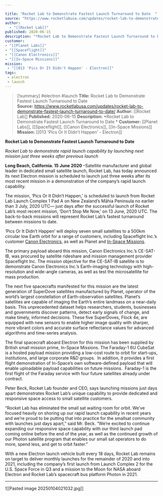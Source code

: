 ```yaml
---

title: "Rocket Lab to Demonstrate Fastest Launch Turnaround to Date  "
source: "https://www.rocketlabusa.com/updates/rocket-lab-to-demonstrate-fastest-launch-turnaround-to-date/"
author:
  - "[[Rocket Lab]]"
published: 2020-06-15
description: "*Rocket Lab to Demonstrate Fastest Launch Turnaround to Date *"
customer: 
- "[[Planet Labs]]"
- "[[Spaceflight]]"
- "[[Canon Electronics]]"
- "[[In-Space Missions]]"
mission:
 - "[[013 'Pics Or It Didn't Happen' - Electron]]"
tags:
 - electron
 - launch
---
```

>[!summary]
#electron #launch
**Title:** Rocket Lab to Demonstrate Fastest Launch Turnaround to Date  
**Source:** https://www.rocketlabusa.com/updates/rocket-lab-to-demonstrate-fastest-launch-turnaround-to-date/
**Author:** [[Rocket Lab]]
**Published:** 2020-06-15
**Description:** *Rocket Lab to Demonstrate Fastest Launch Turnaround to Date *
**Customer:** [[Planet Labs]], [[Spaceflight]], [[Canon Electronics]], [[In-Space Missions]]
**Mission:** [[013 'Pics Or It Didn't Happen' - Electron]]

**Rocket Lab to Demonstrate Fastest Launch Turnaround to Date** 

*Rocket Lab to demonstrate rapid launch capability by launching next mission just three weeks after previous launch*

**Long Beach, California. 15 June 2020** –Satellite manufacturer and global leader in dedicated small satellite launch, Rocket Lab, has today announced its next Electron mission is scheduled to launch just three weeks after its most recent mission in a demonstration of the company’s rapid launch capability.

The mission, ‘Pics Or It Didn’t Happen,’ is scheduled to launch from Rocket Lab Launch Complex 1 Pad A on New Zealand’s Māhia Peninsula no earlier than 3 July, 2020 UTC— just days after the successful launch of Rocket Lab’s most recent mission, ‘Don’t Stop Me Now,’ on 13 June, 2020 UTC. The back-to-back missions will represent Rocket Lab’s fastest turnaround between missions to date.

‘Pics Or It Didn’t Happen’ will deploy seven small satellites to a 500km circular low Earth orbit for a range of customers, including Spaceflight Inc.’s customer [Canon Electronics](https://en.canon-elec.co.jp/), as well as Planet and [In-Space Missions](https://in-space.co.uk/).

The primary payload aboard this mission, Canon Electronics Inc.’s CE-SAT-IB, was procured by satellite rideshare and mission management provider Spaceflight Inc. The mission objective for the CE-SAT-IB satellite is to demonstrate Canon Electronics Inc.’s Earth-imaging technology with high-resolution and wide-angle cameras, as well as test the microsatellite for mass production.

The next five spacecrafts manifested for this mission are the latest generation of SuperDove satellites manufactured by Planet, operator of the world’s largest constellation of Earth-observation satellites. Planet’s satellites are capable of imaging the Earth’s entire landmass on a near-daily basis. This unprecedented dataset helps researchers, students, businesses and governments discover patterns, detect early signals of change, and make timely, informed decisions. These five SuperDoves, Flock 4e, are equipped with new sensors to enable higher image quality with sharper, more vibrant colors and accurate surface reflectance values for advanced algorithms and time-series analysis.

The final spacecraft aboard Electron for this mission has been supplied by British small mission prime, In-Space Missions. The Faraday-1 6U CubeSat is a hosted payload mission providing a low-cost route to orbit for start-ups, institutions, and large corporate R&D groups.  In addition, it provides a first flight demonstration of In-Space’s own software-defined payload that will enable uploadable payload capabilities on future missions.  Faraday-1 is the first flight of the Faraday service with four future satellites already under contract.

Peter Beck, Rocket Lab founder and CEO, says launching missions just days apart demonstrates Rocket Lab’s unique capability to provide dedicated and responsive space access to small satellite customers.

“Rocket Lab has eliminated the small sat waiting room for orbit. We’ve focused heavily on shoring up our rapid launch capability in recent years and we’re proud to be putting that into practice for the smallsat community with launches just days apart,” said Mr. Beck. “We’re excited to continue  expanding our responsive space capability with our third launch pad coming online before the end of the year, as well as the continued growth of our Photon satellite program that enables our small sat operators to do more, spend less, and get to orbit faster.”

With a new Electron launch vehicle built every 18 days, Rocket Lab remains on target to deliver monthly launches for the remainder of 2020 and into 2021, including the company’s first launch from Launch Complex 2 for the U.S. Space Force in Q3 and a mission to the Moon for NASA aboard Electron and Rocket Lab’s spacecraft bus platform Photon in 2021.

---

![[Pasted image 20250104021032.jpg]]